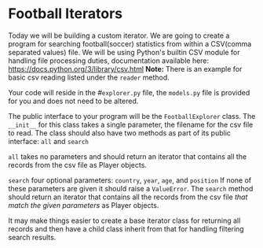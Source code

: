 Football Iterators
=============== 
Today we will be building a custom iterator. We are going to create a program for searching football(soccer) statistics from within a CSV(comma separated values) file. We will be using Python's builtin CSV module for handling file processing duties, documentation available here: https://docs.python.org/3/library/csv.html **Note:** There is an example for basic csv reading listed under the `reader` method.

Your code will reside in the #`explorer.py` file, the `models.py` file is provided for you and does not need to be altered.

The public interface to your program will be the `FootballExplorer` class. The `__init__` for this class takes a single parameter, the filename for the csv file to read. The class should also have two methods as part of its public interface:  `all` and `search`

`all` takes no parameters and should return an iterator that contains all the records from the csv file as Player objects.

`search` four optional parameters: `country`, `year`, `age`, and `position` If none of these parameters are given it should raise a `ValueError`. The `search` method should return an iterator that contains all the records from the csv file *that match the given parameters* as Player objects.

It may make things easier to create a base iterator class for returning all records and then have a child class inherit from that for handling filtering search results.
